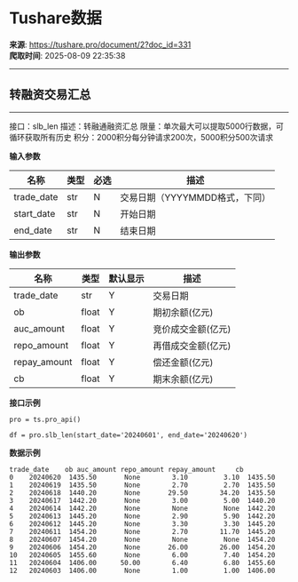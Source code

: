 # Tushare数据

**来源**: https://tushare.pro/document/2?doc_id=331  
**爬取时间**: 2025-08-09 22:35:38

---

## 转融资交易汇总

---

接口：slb\_len
描述：转融通融资汇总
限量：单次最大可以提取5000行数据，可循环获取所有历史
积分：2000积分每分钟请求200次，5000积分500次请求

**输入参数**

| 名称 | 类型 | 必选 | 描述 |
| --- | --- | --- | --- |
| trade\_date | str | N | 交易日期（YYYYMMDD格式，下同） |
| start\_date | str | N | 开始日期 |
| end\_date | str | N | 结束日期 |

**输出参数**

| 名称 | 类型 | 默认显示 | 描述 |
| --- | --- | --- | --- |
| trade\_date | str | Y | 交易日期 |
| ob | float | Y | 期初余额(亿元) |
| auc\_amount | float | Y | 竞价成交金额(亿元) |
| repo\_amount | float | Y | 再借成交金额(亿元) |
| repay\_amount | float | Y | 偿还金额(亿元) |
| cb | float | Y | 期末余额(亿元) |

**接口示例**

```
pro = ts.pro_api()

df = pro.slb_len(start_date='20240601', end_date='20240620')
```

**数据示例**

```
trade_date    ob auc_amount repo_amount repay_amount     cb
0    20240620  1435.50       None        3.10         3.10  1435.50
1    20240619  1435.50       None        2.70         2.70  1435.50
2    20240618  1440.20       None       29.50        34.20  1435.50
3    20240617  1442.20       None        3.00         5.00  1440.20
4    20240614  1442.20       None        None         None  1442.20
5    20240613  1445.20       None        2.90         5.90  1442.20
6    20240612  1445.20       None        3.30         3.30  1445.20
7    20240611  1454.20       None        2.70        11.70  1445.20
8    20240607  1454.20       None        None         None  1454.20
9    20240606  1454.20       None       26.00        26.00  1454.20
10   20240605  1455.60       None        6.00         7.40  1454.20
11   20240604  1406.00      50.00        6.40         6.80  1455.60
12   20240603  1406.00       None        1.00         1.00  1406.00
```
